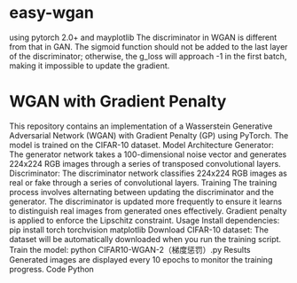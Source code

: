 # easy-wgan
using pytorch 2.0+ and mayplotlib
The discriminator in WGAN is different from that in GAN. The sigmoid function should not be added to the last layer of the discriminator; otherwise, the g_loss will approach -1 in the first batch, making it impossible to update the gradient.
# WGAN with Gradient Penalty
This repository contains an implementation of a Wasserstein Generative Adversarial Network (WGAN) with Gradient Penalty (GP) using PyTorch. The model is trained on the CIFAR-10 dataset.
Model Architecture
Generator: The generator network takes a 100-dimensional noise vector and generates 224x224 RGB images through a series of transposed convolutional layers.
Discriminator: The discriminator network classifies 224x224 RGB images as real or fake through a series of convolutional layers.
Training
The training process involves alternating between updating the discriminator and the generator. The discriminator is updated more frequently to ensure it learns to distinguish real images from generated ones effectively. Gradient penalty is applied to enforce the Lipschitz constraint.
Usage
Install dependencies:
pip install torch torchvision matplotlib
Download CIFAR-10 dataset: The dataset will be automatically downloaded when you run the training script.
Train the model:
python CIFAR10-WGAN-2（梯度惩罚）.py
Results
Generated images are displayed every 10 epochs to monitor the training progress.
Code
Python
